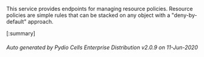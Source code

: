 






This service provides endpoints for managing resource policies. Resource policies are simple rules that can be stacked on any object with a "deny-by-default" approach.

[:summary]

###### Auto generated by Pydio Cells Enterprise Distribution v2.0.9 on 11-Jun-2020
